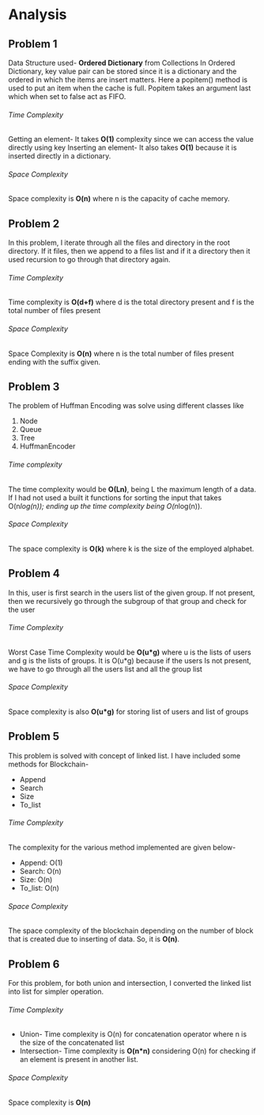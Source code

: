 # Analysis
## Problem 1
Data Structure used- **Ordered Dictionary** from Collections 
In Ordered Dictionary, key value pair can be stored since it is a dictionary and the ordered in which the items are insert matters. Here a popitem() method is used to put an item when the cache is full. 
Popitem takes an argument last which when set to false act as FIFO.
###### Time Complexity
Getting an element- It takes **O(1)** complexity since we can access the value directly using key 
Inserting an element- It also takes **O(1)** because it is inserted directly in a dictionary.
###### Space Complexity
Space complexity is **O(n)** where n is the capacity of cache memory.
## Problem 2
In this problem, I iterate through all the files and directory in the root directory. If it files, then we append to a files list and if it a directory then it used recursion to go through that directory again.

###### Time Complexity
Time complexity is **O(d+f)** where d is the total directory present and f is the total number of files present
###### Space Complexity
Space Complexity is **O(n)** where n is the total number of files present ending with the suffix given.
## Problem 3
The problem of Huffman Encoding was solve using different classes like
1.	Node
2.	Queue
3.	Tree
4.	HuffmanEncoder
###### Time complexity
The time complexity would be **O(Ln)**, being L the maximum length of a data. If I had not used a built it functions for sorting the input that takes O(n*log(n)); ending up the time complexity being O(n*log(n)). 
###### Space Complexity
The space complexity is **O(k)**  where k is the size of the employed alphabet.
## Problem 4
In this, user is first search in the users list of the given group. If not present, then we recursively go through the subgroup of that group and check for the user
###### Time Complexity
Worst Case Time Complexity would be **O(u*g)** where u is the lists of users and g is the lists of groups. It is O(u*g) because if the users Is not present, we have to go through all the users list and all the group list
###### Space Complexity
Space complexity is also **O(u*g)** for storing list of users and list of groups
## Problem 5
This problem is solved with concept of linked list. I have included some methods for Blockchain-
- Append
-	Search
-	Size
-	To_list

###### Time Complexity
The complexity for the various method implemented are given below-
-	Append: O(1)
-	Search: O(n)
-	Size: O(n)
-	To_list: O(n)

###### Space Complexity
The space complexity of the blockchain depending on the number of block that is created due to inserting of data. So, it is **O(n)**.
## Problem 6
For this problem, for both union and intersection, I converted the linked list into list for simpler operation. 
###### Time Complexity
-	Union- Time complexity is O(n) for concatenation operator where n is the size of the concatenated list
-	Intersection- Time complexity is **O(n*n)** considering O(n) for checking if an element is present in another list.
###### Space Complexity
Space complexity is **O(n)**


